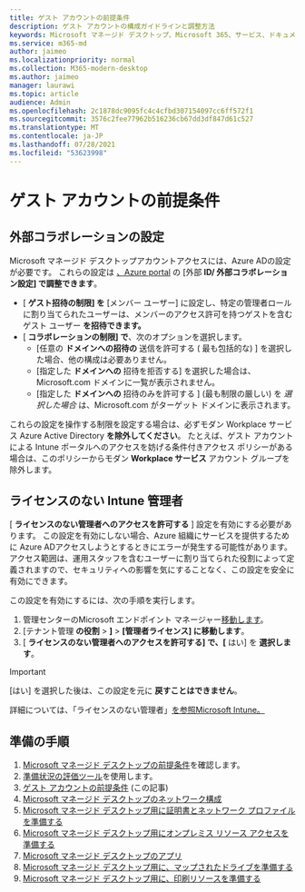 ```yaml
---
title: ゲスト アカウントの前提条件
description: ゲスト アカウントの構成ガイドラインと調整方法
keywords: Microsoft マネージド デスクトップ、Microsoft 365、サービス、ドキュメント
ms.service: m365-md
author: jaimeo
ms.localizationpriority: normal
ms.collection: M365-modern-desktop
ms.author: jaimeo
manager: laurawi
ms.topic: article
audience: Admin
ms.openlocfilehash: 2c1878dc9095fc4c4cfbd307154097cc6ff572f1
ms.sourcegitcommit: 3576c2fee77962b516236cb67dd3df847d61c527
ms.translationtype: MT
ms.contentlocale: ja-JP
ms.lasthandoff: 07/28/2021
ms.locfileid: "53623998"
---
```

# <a name="prerequisites-for-guest-accounts"></a>ゲスト アカウントの前提条件

## <a name="external-collaboration-settings"></a>外部コラボレーションの設定

Microsoft マネージド デスクトップアカウントアクセスには、Azure ADの設定が必要です。 これらの設定は [、Azure portal](https://portal.azure.com) の [外部 **ID/ 外部コラボレーション設定] で調整できます**。

-   [ **ゲスト招待の制限] を** [メンバー ユーザー] に設定し、特定の管理者ロールに割り当てられたユーザーは、メンバーのアクセス許可を持つゲストを含むゲスト ユーザー **を招待できます。**
-   [ **コラボレーションの制限] で**、次のオプションを選択します。
    -   [任意の **ドメインへの招待の** 送信を許可する ( 最も包括的な) ] を選択した場合、他の構成は必要ありません。
    -   [指定した **ドメインへの** 招待を拒否する] を選択した場合は、Microsoft.com ドメインに一覧が表示されません。
    -   [指定した **ドメインへの** 招待のみを許可する ] (最も制限の厳しい) を *選択した場合* は、Microsoft.com がターゲット ドメインに表示されます。

これらの設定を操作する制限を設定する場合は、必ずモダン Workplace サービス Azure Active Directory **を除外してください**。 たとえば、ゲスト アカウントによる Intune ポータルへのアクセスを妨げる条件付きアクセス ポリシーがある場合は、このポリシーからモダン **Workplace サービス** アカウント グループを除外します。

## <a name="unlicensed-intune-admin"></a>ライセンスのない Intune 管理者

[ **ライセンスのない管理者へのアクセスを許可する** ] 設定を有効にする必要があります。 この設定を有効にしない場合、Azure 組織にサービスを提供するために Azure ADアクセスしようとするときにエラーが発生する可能性があります。 アクセス範囲は、運用スタッフを含むユーザーに割り当てられた役割によって定義されますので、セキュリティへの影響を気にすることなく、この設定を安全に有効にできます。

この設定を有効にするには、次の手順を実行します。

1. 管理センターのMicrosoft エンドポイント マネージャー[移動します](https://go.microsoft.com/fwlink/?linkid=2109431)。
2. [テナント管理 **の役割**  >  **]**  >  **[管理者ライセンス] に移動します**。
3. [ **ライセンスのない管理者へのアクセスを許可する] で、[** はい] を **選択します**。

> [!IMPORTANT]
> [はい] を選択した後は、この設定を元に **戻すことはできません**。

詳細については、「ライセンスのない管理者」[を参照Microsoft Intune。](/mem/intune/fundamentals/unlicensed-admins)
## <a name="steps-to-get-ready"></a>準備の手順

1. [Microsoft マネージド デスクトップの前提条件](prerequisites.md)を確認します。
2. [準備状況の評価ツール](readiness-assessment-tool.md)を使用します。
3. [ゲスト アカウントの前提条件](guest-accounts.md) (この記事)
4. [Microsoft マネージド デスクトップのネットワーク構成](network.md)
5. [Microsoft マネージド デスクトップ用に証明書とネットワーク プロファイルを準備する](certs-wifi-lan.md)
6. [Microsoft マネージド デスクトップ用にオンプレミス リソース アクセスを準備する](authentication.md)
7. [Microsoft マネージド デスクトップのアプリ](apps.md)
8. [Microsoft マネージド デスクトップ用に、マップされたドライブを準備する](mapped-drives.md)
9. [Microsoft マネージド デスクトップ用に、印刷リソースを準備する](printing.md)

